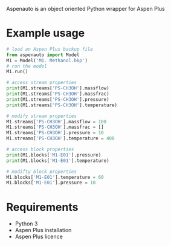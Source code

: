 Aspenauto is an object oriented Python wrapper for Aspen Plus 



# Example usage
```python
# load an Aspen Plus backup file
from aspenauto import Model
M1 = Model('M1. Methanol.bkp')
# run the model
M1.run()

# access stream properties
print(M1.streams['PS-CH3OH'].massflow)
print(M1.streams['PS-CH3OH'].massfrac)
print(M1.streams['PS-CH3OH'].pressure)
print(M1.streams['PS-CH3OH'].temperature)

# modify stream properties
M1.streams['PS-CH3OH'].massflow = 100
M1.streams['PS-CH3OH'].massfrac = []
M1.streams['PS-CH3OH'].pressure = 10
M1.streams['PS-CH3OH'].temperature = 400

# access block properties
print(M1.blocks['M1-E01'].pressure)
print(M1.blocks['M1-E01'].temperature)

# modifty block properties
M1.blocks['M1-E01'].temperature = 60
M1.blocks['M1-E01'].pressure = 10
```

# Requirements
* Python 3
* Aspen Plus installation
* Aspen Plus licence

